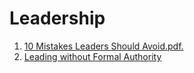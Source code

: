 
# Leadership

1. [10 Mistakes Leaders Should Avoid.pdf.](./CertificateOfCompletion_10%20Mistakes%20Leaders%20Should%20Avoid.pdf)
2. [Leading without Formal Authority](./(NASBA)CertificateOfCompletion_Leading%20withoutFormalAuthority.pdf)
